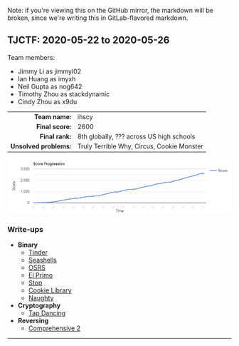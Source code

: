 Note: if you're viewing this on the GitHub mirror, the markdown will be broken,
since we're writing this in GitLab-flavored markdown.

TJCTF: 2020-05-22 to 2020-05-26
---------------------------------

Team members:
  - Jimmy Li as jimmyl02
  - Ian Huang as imyxh
  - Neil Gupta as nog642
  - Timothy Zhou as stackdynamic
  - Cindy Zhou as x9du

|                         |                                              |
| ----------------------: | :------------------------------------------- |
| **Team name:**          | ihscy                                        |
| **Final score:**        | 2600                                         |
| **Final rank:**         | 8th globally, ??? across US high schools     |
| **Unsolved problems:**  | Truly Terrible Why, Circus, Cookie Monster   |

![score progression][progression]

### Write-ups

- **Binary**
  - [Tinder](https://blog.jimmyli.us/articles/2020-06/TJCTF-Binary-Exploitation)
  - [Seashells](https://blog.jimmyli.us/articles/2020-06/TJCTF-Binary-Exploitation)
  - [OSRS](https://blog.jimmyli.us/articles/2020-06/TJCTF-Binary-Exploitation)
  - [El Primo](https://blog.jimmyli.us/articles/2020-06/TJCTF-Binary-Exploitation)
  - [Stop](https://blog.jimmyli.us/articles/2020-06/TJCTF-Binary-Exploitation)
  - [Cookie Library](https://blog.jimmyli.us/articles/2020-06/TJCTF-Binary-Exploitation)
  - [Naughty](https://blog.jimmyli.us/articles/2020-06/TJCTF-Binary-Exploitation)
- **Cryptography**
  - [Tap Dancing](cryptography/tap-dancing/README.md)
- **Reversing**
  - [Comprehensive 2](reversing/comprehensive-2/README.md)

-------------------------------------------------------------------------------

[progression]: score-progression.png
